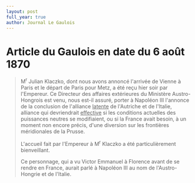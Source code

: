 ```yaml
---
layout: post
full_year: true
author: Journal Le Gaulois
---
```



# Article du Gaulois en date du 6 août 1870

> M<sup>r</sup> Julian Klaczko, dont nous avons annoncé l'arrivée
> de Vienne à Paris et le départ de Paris pour Metz, a été reçu
> hier soir par l'Empereur. Ce Directeur des affaires extérieures du
> Ministère Austro-Hongrois est venu, nous est-il assuré, porter
> à Napoléon III l'annonce de la conclusion de l'alliance <ins>latente</ins>
> de l'Autriche et de l'Italie, alliance qui devriendrait <ins>effective</ins>
> si les conditions actuelles des puissances neutres se modifiaient, ou si
> la France avait besoin, à un moment non encore précis,
> d'une diversion sur les frontières méridionales de la Prusse.
>
> L'accueil fait par l'Empereur à M<sup>r</sup> Klaczko a été
> particulièrement bienveillant.
>
> Ce personnage, qui a vu Victor Emmanuel à Florence
> avant de se rendre en France, aurait parlé à Napoléon III au
> nom de l'Austro-Hongrie et de l'Italie.
